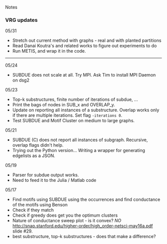 Notes

### VRG updates
05/31
- Stretch out current method with graphs - real and with planted partitions 
- Read Danai Koutra's and related works to figure out experiments to do 
- Run METIS, and wrap it in the code. 
-------
05/24
- SUBDUE does not scale at all. Try MPI. Ask Tim to install MPI Daemon on dsg2

05/23 
- Top-k substructures, finite number of iterations of subdue, ...
- Print the bags of nodes in SUB_x and OVERLAP_y.
- Update on reporting all instances of a substructure. Overlap works only if there are multiple iterations. Set flag ```-iterations 0```. 
- Test SUBDUE and Motif Cluster on medium to large graphs.  

05/21 
- SUBDUE (C) does not report all instances of subgraph. Recursive, overlap flags didn't help.
- Trying out the Python version... Writing a wrapper for generating edgelists as a JSON. 

05/19
- Parser for subdue output works. 
- Need to feed it to the Julia / Matlab code

05/17
- Find motifs using SUBDUE using the occurrences and find conductance of the motifs using Benson
- Check if they match  
- Check if greedy does get you the optimum clusters 
- Nature of conductance sweep plot - is it convex? *NO* http://snap.stanford.edu/higher-order/high_order-netsci-may16a.pdf slide #29. 
- best substructure, top-k substructures - does that make a difference? 
